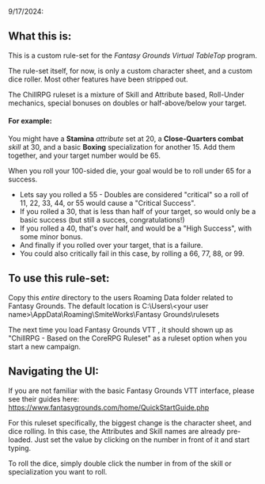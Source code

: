9/17/2024: 

## What this is: ##

This is a custom rule-set for the _Fantasy Grounds Virtual TableTop_ program.

The rule-set itself, for now, is only a custom character sheet, and a custom dice roller. Most other features have been stripped out.

The ChillRPG ruleset is a mixture of Skill and Attribute based, Roll-Under mechanics, special bonuses on doubles or half-above/below your target.

#### For example: ####
You might have a **Stamina** _attribute_ set at 20, a **Close-Quarters combat** _skill_ at 30, and a basic **Boxing** specialization for another 15. Add them together, and your target number would be 65.

When you roll your 100-sided die, your goal would be to roll under 65 for a success. 
* Lets say you rolled a 55 - Doubles are considered "critical" so a roll of 11, 22, 33, 44, or 55 would cause a "Critical Success".
* If you rolled a 30, that is less than half of your target, so would only be a basic success (but still a succes, congratulations!)
* If you rolled a 40, that's over half, and would be a "High Success", with some minor bonus.
* And finally if you rolled over your target, that is a failure.
* You could also critically fail in this case, by rolling a 66, 77, 88, or 99.

## To use this rule-set: ##

Copy this _entire_ directory to the users Roaming Data folder related to Fantasy Grounds. The default location is C:\Users\\\<your user name\>\\AppData\Roaming\SmiteWorks\Fantasy Grounds\rulesets

The next time you load Fantasy Grounds VTT , it should shown up as "ChillRPG - Based on the CoreRPG Ruleset" as a ruleset option when you start a new campaign.


## Navigating the UI: ##
If you are not familiar with the basic Fantasy Grounds VTT interface, please see their guides here: <https://www.fantasygrounds.com/home/QuickStartGuide.php>

For this ruleset specifically, the biggest change is the character sheet, and dice rolling. In this case, the Attributes and Skill names are already pre-loaded. Just set the value by clicking on the number in front of it and start typing.

To roll the dice, simply double click the number in from of the skill or specialization you want to roll.

